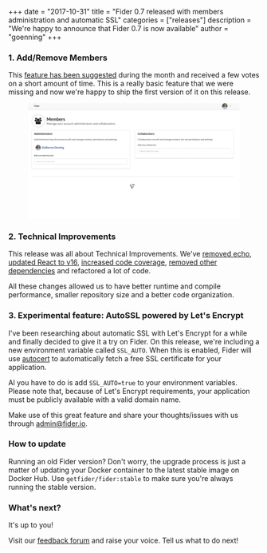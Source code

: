 +++
date = "2017-10-31"
title = "Fider 0.7 released with members administration and automatic SSL"
categories = ["releases"]
description = "We're happy to announce that Fider 0.7 is now available"
author = "goenning"
+++

### 1. Add/Remove Members

This <a href="https://feedback.fider.io/ideas/24/allow-other-users-to-be-adminstrators">feature has been suggested</a> during the month and received a few votes on a short amount of time. 
This is a really basic feature that we were missing and now we're happy to ship the first version of it on this release.

<figure>
  <img src="/images/blog/add-remove-members.gif" />
</figure>

### 2. Technical Improvements

This release was all about Technical Improvements. We've <a href="https://github.com/getfider/fider/pull/136">removed echo</a>, <a href="https://github.com/getfider/fider/pull/140">updated React to v16</a>, <a href="https://github.com/getfider/fider/pull/148">increased code coverage</a>, <a href="https://github.com/getfider/fider/pull/144">removed other dependencies</a> and refactored a lot of code.

All these changes allowed us to have better runtime and compile performance, smaller repository size and a better code organization.

### 3. Experimental feature: AutoSSL powered by Let's Encrypt

I've been researching about automatic SSL with Let's Encrypt for a while and finally decided to give it a try on Fider. On this release, we're including a new environment variable called <code>SSL_AUTO</code>. When this is enabled, Fider will use <a href="https://godoc.org/golang.org/x/crypto/acme/autocert">autocert</a> to automatically fetch a free SSL certificate for your application.

Al you have to do is add <code>SSL_AUTO=true</code> to your environment variables. Please note that, because of Let's Encrypt requirements, your application must be publicly available with a valid domain name.

Make use of this great feature and share your thoughts/issues with us through <a href="mailto:admin@fider.io">admin@fider.io</a>.

### How to update

Running an old Fider version? Don't worry, the upgrade process is just a matter of updating your Docker container to the latest stable image on Docker Hub. Use <code>getfider/fider:stable</code> to make sure you're always running the stable version.

### What's next?

It's up to you!

Visit our [feedback forum](https://feedback.fider.io/) and raise your voice. Tell us what to do next!